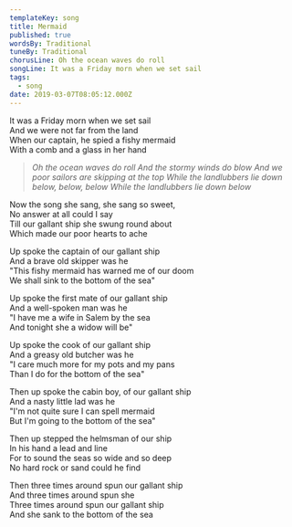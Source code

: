 ```yaml
---
templateKey: song
title: Mermaid
published: true
wordsBy: Traditional
tuneBy: Traditional
chorusLine: Oh the ocean waves do roll
songLine: It was a Friday morn when we set sail
tags:
  - song
date: 2019-03-07T08:05:12.000Z
---
```

It was a Friday morn when we set sail\
And we were not far from the land\
When our captain, he spied a fishy mermaid\
With a comb and a glass in her hand

> _Oh the ocean waves do roll_
> _And the stormy winds do blow_
> _And we poor sailors are skipping at the top_
> _While the landlubbers lie down below, below, below_
> _While the landlubbers lie down below_

Now the song she sang, she sang so sweet,\
No answer at all could I say\
Till our gallant ship she swung round about\
Which made our poor hearts to ache

Up spoke the captain of our gallant ship\
And a brave old skipper was he\
"This fishy mermaid has warned me of our doom\
We shall sink to the bottom of the sea"

Up spoke the first mate of our gallant ship\
And a well-spoken man was he\
"I have me a wife in Salem by the sea\
And tonight she a widow will be"

Up spoke the cook of our gallant ship\
And a greasy old butcher was he\
"I care much more for my pots and my pans\
Than I do for the bottom of the sea"

Then up spoke the cabin boy, of our gallant ship\
And a nasty little lad was he\
"I'm not quite sure I can spell mermaid\
But I'm going to the bottom of the sea"

Then up stepped the helmsman of our ship\
In his hand a lead and line\
For to sound the seas so wide and so deep\
No hard rock or sand could he find

Then three times around spun our gallant ship\
And three times around spun she\
Three times around spun our gallant ship\
And she sank to the bottom of the sea
